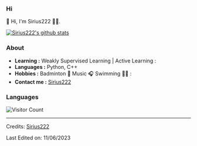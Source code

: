 ###  Hi

👋 Hi, I'm Sirius222 🦸‍♂️. 

[![Sirius222's github stats](https://github-readme-stats.vercel.app/api?username=Sirius222&count_private=true&show_icons=true&theme=radical)](https://github.com/Sirius222)

### About

-  **Learning :** Weakly Supervised Learning | Active Learning :    
-  **Languages :** Python, C++
-  **Hobbies :** Badminton 🏸 Music 🎧  Swimming 🏊‍♂️ :
-  **Contact me :** [Sirius222](mailto:csguo@nuaa.edu.cn)

### Languages

![Visitor Count](https://profile-counter.glitch.me/Sirius222/count.svg)


-----
Credits: [Sirius222](https://github.com/Sirius222)

Last Edited on: 11/06/2023
